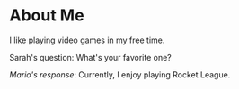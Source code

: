 # About Me

I like playing video games in my free time.



Sarah's question: What's your favorite one?


*Mario's response*: Currently, I enjoy playing Rocket League.